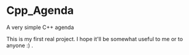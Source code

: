 # Cpp_Agenda
A very simple C++ agenda

This is my first real project. I hope it'll be somewhat useful to me or to anyone :) .
